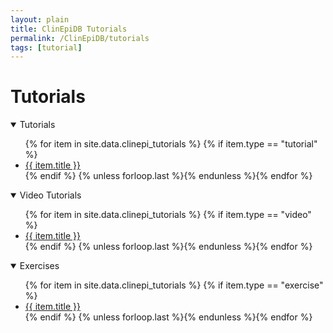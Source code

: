 ```yaml
---
layout: plain
title: ClinEpiDB Tutorials
permalink: /ClinEpiDB/tutorials
tags: [tutorial]
---
```

<div id="ce-static-content">

<h1 id="resources">Tutorials</h1>

<div id="clinepi-tutorials">
  <details open>
    <summary class="h2">Tutorials</summary>
    <ul>
      {% for item in site.data.clinepi_tutorials %}
      {% if item.type == "tutorial" %}
      <li id="{{ item.uid }}">
        <a target="_blank" href="{{ '/documents/clinEpi/' | append: item.fileName | absolute_url }}" title="{{ item.date  }} - {{ item.description  }}">
        <i class="fa fa-file-pdf-o"></i>{{ item.title }}</a></li>
      {% endif %}
      {% unless forloop.last %}{% endunless %}{% endfor %}
    </ul>
  </details>
</div>

<div id="clinepi-videos">
  <details open>
    <summary class="h2">Video Tutorials</summary>
    <ul>
      {% for item in site.data.clinepi_tutorials %}
      {% if item.type == "video" %}
      <li id="{{ item.uid }}">
        <a target="_blank"  href="{{ item.fileName }}"  title="{{ item.date  }} - {{ item.description  }}">
        <i class="fa fa-youtube-play"></i>{{ item.title }}</a></li>
      {% endif %}
      {% unless forloop.last %}{% endunless %}{% endfor %}
    </ul>
  </details>
</div>

<div id="clinepi-exercises">
  <details open>
    <summary class="h2">Exercises</summary>
    <ul>
      {% for item in site.data.clinepi_tutorials %}
      {% if item.type == "exercise" %}
      <li id="{{ item.uid }}">
        <a target="_blank" href="{{ '/documents/clinEpi/' | append: item.fileName | absolute_url }}" title="{{ item.date  }} - {{ item.description  }}">
        <i class="fa fa-file-pdf-o"></i>{{ item.title }}</a></li>
      {% endif %}
      {% unless forloop.last %}{% endunless %}{% endfor %}
    </ul>
  </details>
</div>

